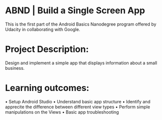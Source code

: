 # ABND | Build a Single Screen App

This is the first part of the Android Basics Nanodegree program offered by Udacity in collaborating with Google.


# Project Description:
Design and implement a simple app that displays information about a small business.
 

# Learning outcomes:

•	Setup Android Studio
•	Understand basic app structure
•	Identify and apprecite the difference between different view types
•	Perform simple manipulations on the Views
•	Basic app troubleshooting
